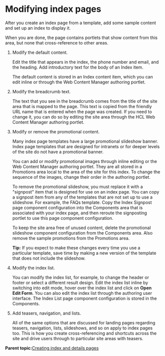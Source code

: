 # Modifying index pages

After you create an index page from a template, add some sample content and set up an index to display it.

When you are done, the page contains portlets that show content from this area, but none that cross-reference to other areas.

1.  Modify the default content.

    Edit the title that appears in the index, the phone number and email, and the heading. Add introductory text for the body of an Index item.

    The default content is stored in an Index content item, which you can edit inline or through the Web Content Manager authoring portlet.

2.  Modify the breadcrumb text.

    The text that you see in the breadcrumb comes from the title of the site area that is mapped to the page. This text is copied from the friendly URL name that is entered when the page was created. If you need to change it, you can do so by editing the site area through the HCL Web Content Manager authoring portlet.

3.  Modify or remove the promotional content.

    Many index page templates have a large promotional slideshow banner. Index page templates that are designed for intranets or for deeper levels of the site do not have a promotional banner.

    You can add or modify promotional images through inline editing or the Web Content Manager authoring portlet. They are all stored in a Promotions area local to the area of the site for this index. To change the sequence of the images, change their order in the authoring portlet.

    To remove the promotional slideshow, you must replace it with a "signpost" item that is designed for use on an index page. You can copy a signpost item from any of the templates that are not set up to use a slideshow. For example, the FAQs template. Copy the Index Signpost page component configuration into the Components area that is associated with your index page, and then reroute the signposting portlet to use this page component configuration.

    To keep the site area free of unused content, delete the promotional slideshow component configuration from the Components area. Also remove the sample promotions from the Promotions area.

    **Tip:** If you expect to make these changes every time you use a particular template, save time by making a new version of the template that does not include the slideshow.

4.  Modify the index list.

    You can modify the index list, for example, to change the header or footer or select a different result design. Edit the index list inline by switching into edit mode, hover over the index list and click on **Open Edit Form**. You can also edit the index list through the authoring user interface. The Index List page component configuration is stored in the Components.

5.  Add teasers, navigation, and lists.

    All of the same options that are discussed for landing pages regarding teasers, navigation, lists, slideshows, and so on apply to index pages too. This is how you create cross-referencing and shortcuts across the site and drive users through to particular site areas with teasers.


**Parent topic:**[Creating index and details pages](../ctc/ctc_design_qs_idx.md)

